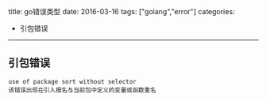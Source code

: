 title: go错误类型
date: 2016-03-16
tags: ["golang","error"]
categories:
  - 引包错误
---

## 引包错误 ##
```
use of package sort without selector
该错误出现在引入报名与当前包中定义的变量或函数重名
```